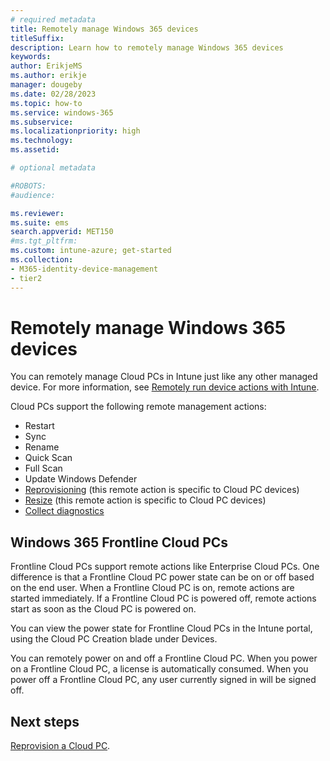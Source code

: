 ```yaml
---
# required metadata
title: Remotely manage Windows 365 devices
titleSuffix:
description: Learn how to remotely manage Windows 365 devices
keywords:
author: ErikjeMS  
ms.author: erikje
manager: dougeby
ms.date: 02/28/2023
ms.topic: how-to
ms.service: windows-365
ms.subservice: 
ms.localizationpriority: high
ms.technology:
ms.assetid: 

# optional metadata

#ROBOTS:
#audience:

ms.reviewer: 
ms.suite: ems
search.appverid: MET150
#ms.tgt_pltfrm:
ms.custom: intune-azure; get-started
ms.collection:
- M365-identity-device-management
- tier2
---
```


# Remotely manage Windows 365 devices

You can remotely manage Cloud PCs in Intune just like any other managed device. For more information, see [Remotely run device actions with Intune](/mem/intune/remote-actions/).

Cloud PCs support the following remote management actions:

- Restart
- Sync
- Rename
- Quick Scan
- Full Scan
- Update Windows Defender
- [Reprovisioning](provisioning.md#reprovisioning) (this remote action is specific to Cloud PC devices)
- [Resize](resize-cloud-pc.md#resize-a-cloud-pc) (this remote action is specific to Cloud PC devices)
- [Collect diagnostics](/mem/intune/remote-actions/collect-diagnostics)

## Windows 365 Frontline Cloud PCs

Frontline Cloud PCs support remote actions like Enterprise Cloud PCs. One difference is that a Frontline Cloud PC power state can be on or off based on the end user. When a Frontline Cloud PC is on, remote actions are started immediately. If a Frontline Cloud PC is powered off, remote actions start as soon as the Cloud PC is powered on.

You can view the power state for Frontline Cloud PCs in the Intune portal, using the Cloud PC Creation blade under Devices.

You can remotely power on and off a Frontline Cloud PC. When you power on a Frontline Cloud PC, a license is automatically consumed. When you power off a Frontline Cloud PC, any user currently signed in will be signed off.

<!-- ########################## -->
## Next steps

[Reprovision a Cloud PC](reprovision-cloud-pc.md).
